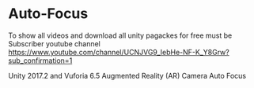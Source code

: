 # Auto-Focus

To show all videos and download  all unity pagackes for free must be Subscriber youtube channel 
https://www.youtube.com/channel/UCNJVG9_IebHe-NF-K_Y8Grw?sub_confirmation=1



Unity 2017.2 and Vuforia 6.5 Augmented Reality (AR)  Camera Auto Focus
